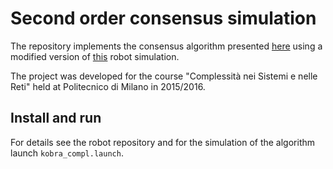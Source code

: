# Second order consensus simulation
The repository implements the consensus algorithm presented [here](https://github.com/AlexDelbono/ComTector-algorithm.git) using a modified version of [this](https://github.com/AlexDelbono/RoboticsCourse.git) robot simulation.

The project was developed for the course "Complessità nei Sistemi e nelle Reti" held at Politecnico di Milano in 2015/2016.

## Install and run
For details see the robot repository and for the simulation of the algorithm launch `kobra_compl.launch`.
